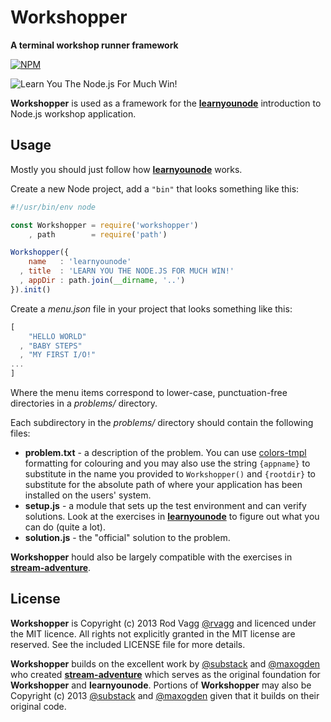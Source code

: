 # Workshopper

**A terminal workshop runner framework**

[![NPM](https://nodei.co/npm/workshopper.png)](https://nodei.co/npm/workshopper/) 

![Learn You The Node.js For Much Win!](./workshopper.png)

**Workshopper** is used as a framework for the **[learnyounode](https://github.com/rvagg/learnyounode)** introduction to Node.js workshop application.

## Usage

Mostly you should just follow how **[learnyounode](https://github.com/rvagg/learnyounode)** works.

Create a new Node project, add a `"bin"` that looks something like this:

```js
#!/usr/bin/env node

const Workshopper = require('workshopper')
    , path        = require('path')

Workshopper({
    name   : 'learnyounode'
  , title  : 'LEARN YOU THE NODE.JS FOR MUCH WIN!'
  , appDir : path.join(__dirname, '..')
}).init()
```

Create a *menu.json* file in your project that looks something like this:

```js
[
    "HELLO WORLD"
  , "BABY STEPS"
  , "MY FIRST I/O!"
...
]
```

Where the menu items correspond to lower-case, punctuation-free directories in a *problems/* directory.

Each subdirectory in the *problems/* directory should contain the following files:

 * **problem.txt** - a description of the problem. You can use [colors-tmpl](https://github.com/rvagg/colors-tmpl) formatting for colouring and you may also use the string `{appname}` to substitute in the name you provided to `Workshopper()` and `{rootdir}` to substitute for the absolute path of where your application has been installed on the users' system.
 * **setup.js** - a module that sets up the test environment and can verify solutions. Look at the exercises in **[learnyounode](https://github.com/rvagg/learnyounode)** to figure out what you can do (quite a lot).
 * **solution.js** - the "official" solution to the problem.

**Workshopper** hould also be largely compatible with the exercises in **[stream-adventure](https://github.com/substack/stream-adventure)**.

## License

**Workshopper** is Copyright (c) 2013 Rod Vagg [@rvagg](https://twitter.com/rvagg) and licenced under the MIT licence. All rights not explicitly granted in the MIT license are reserved. See the included LICENSE file for more details.

**Workshopper** builds on the excellent work by [@substack](https://github.com/substack) and [@maxogden](https://github.com/maxogden) who created **[stream-adventure](https://github.com/substack/stream-adventure)** which serves as the original foundation for **Workshopper** and **learnyounode**. Portions of **Workshopper** may also be Copyright (c) 2013 [@substack](https://github.com/substack) and [@maxogden](https://github.com/maxogden) given that it builds on their original code.